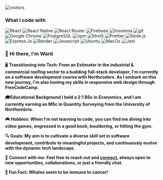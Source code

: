 
 ![visitors](https://vbr.nathanchung.dev/badge?page_id=WSarkhan.WSarkhan&lcolor=4a0d32&color=454545&logo=github)
 
<h3>What I code with</h3>

<p>
  <img alt="React" src="https://img.shields.io/badge/react-%2320232a.svg?style=flat-square&logo=react&logoColor=%2361DAFB" />
 <img alt="React Native" src="https://img.shields.io/badge/react_native-%2320232a.svg?style=flat-square&logo=react&logoColor=%2361DAFB"/>
 <img alt="React Router" src="https://img.shields.io/badge/React_Router-CA4245?style=flat-square&logo=react-router&logoColor=white"/>
 <img alt="Firebase" src="https://img.shields.io/badge/firebase-%23039BE5.svg?style=flat-square&logo=firebase"/>
  <img alt="Insomnia" src="https://img.shields.io/badge/-Insomnia-5849BE?style=flat-square&logo=insomnia&logoColor=white" />
 <img alt="git" src="https://img.shields.io/badge/-Git-F05032?style=flat-square&logo=git&logoColor=white" />
 <img alt="Google Chrome" src="https://img.shields.io/badge/Google%20Chrome-4285F4?style=flat-square&logo=GoogleChrome&logoColor=white"/>
 <img alt="PostgreSQL" src="https://img.shields.io/badge/postgres-%23316192.svg?style=flat-square&logo=postgresql&logoColor=white"/>
 <img alt="npm" src="https://img.shields.io/badge/-NPM-CB3837?style=flat-square&logo=npm&logoColor=white" />
  <img alt="html5" src="https://img.shields.io/badge/-HTML5-E34F26?style=flat-square&logo=html5&logoColor=white" />
 <img alt="Prettier" src="https://img.shields.io/badge/-Prettier-F7B93E?style=flat-square&logo=prettier&logoColor=white" />
  <img alt="Node.js" src="https://img.shields.io/badge/-Node.js-43853d?style=flat-square&logo=Node.js&logoColor=white" />
 <img alt="Express.Js" src="https://img.shields.io/badge/express.js-%23404d59.svg?style=flat-square&logo=express&logoColor=%2361DAFB"/>
 <img alt="Render" src="https://img.shields.io/badge/Render-%46E3B7.svg?style=flat-square&logo=render&logoColor=white"/>
 <img alt="Javascript" src="https://img.shields.io/badge/javascript-%23323330.svg?style=flat-square&logo=javascript&logoColor=%23F7DF1E"/>
 <img alt="Ubuntu" src="https://img.shields.io/badge/Ubuntu-E95420?style=flat-square&logo=ubuntu&logoColor=white"/>
 <img alt="MacOs"src="https://img.shields.io/badge/mac%20os-000000?style=flat-square&logo=macos&logoColor=F0F0F0"/>
 <img alt="Jest" src="https://img.shields.io/badge/-jest-%23C21325?style=flat-square&logo=jest&logoColor=white"/>
</p>

<h3>👋 Hi there, I'm Ward</h3>
<body>

🖥️ <b>Transitioning into Tech:<b> From an Estimator in the industrial & commercial roofing sector to a budding full-stack developer, I'm currently on a software development course with Northcoders. As I embark on this new journey, I'm also honing my skills in responsive web design through FreeCodeCamp.

🎓<b>Educational Background<b> I hold a 2:1 BSc in Economics, and I am currently earning an MSc in Quantity Surveying from the University of Northumbria.

🎮 <b>Hobbies:<b> When I'm not learning to code, you can find me diving into video games, engrossed in a good book, bouldering, or hitting the gym.

🔍 <b>Goals:<b> My aim is to cultivate a diverse skill set in software development, contribute to meaningful projects, and continuously evolve with the dynamic tech landscape.

🔗 <b>Connect with me:<b> Feel free to reach out and [connect](https://www.linkedin.com/in/wsarkhan/), always open to new opportunities, collaborations, or just a friendly chat.

🐋 <b>Fun Fact:<b> Whales seem to be immune to cancer! 
</body>





